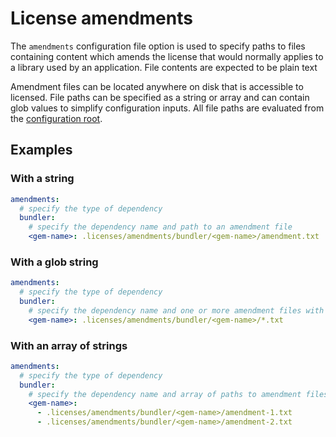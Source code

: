 # License amendments

The `amendments` configuration file option is used to specify paths to files containing content which amends the license that would normally applies to a library used by an application.  File contents are expected to be plain text

Amendment files can be located anywhere on disk that is accessible to licensed.  File paths can be specified as a string or array and can contain glob values to simplify configuration inputs.  All file paths are evaluated from the [configuration root](./configuration_root.md).

## Examples

### With a string

```yaml
amendments:
  # specify the type of dependency
  bundler:
    # specify the dependency name and path to an amendment file
    <gem-name>: .licenses/amendments/bundler/<gem-name>/amendment.txt
```

### With a glob string

```yaml
amendments:
  # specify the type of dependency
  bundler:
    # specify the dependency name and one or more amendment files with a glob pattern
    <gem-name>: .licenses/amendments/bundler/<gem-name>/*.txt
```

### With an array of strings

```yaml
amendments:
  # specify the type of dependency
  bundler:
    # specify the dependency name and array of paths to amendment files
    <gem-name>:
      - .licenses/amendments/bundler/<gem-name>/amendment-1.txt
      - .licenses/amendments/bundler/<gem-name>/amendment-2.txt
```
